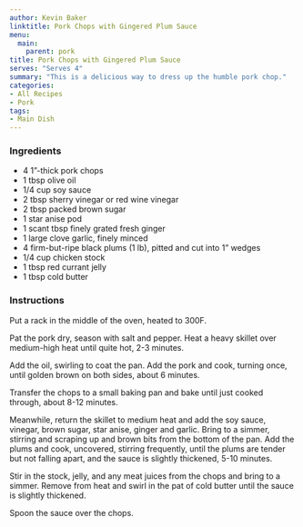 ```yaml
---
author: Kevin Baker
linktitle: Pork Chops with Gingered Plum Sauce
menu:
  main:
    parent: pork
title: Pork Chops with Gingered Plum Sauce
serves: "Serves 4"
summary: "This is a delicious way to dress up the humble pork chop."
categories:
- All Recipes
- Pork
tags: 
- Main Dish
---
```

### Ingredients

<div class="ingredient-list">

* 4 1”-thick pork chops 
* 1 tbsp olive oil
* 1/4 cup soy sauce
* 2 tbsp sherry vinegar or red wine vinegar
* 2 tbsp packed brown sugar
* 1 star anise pod
* 1 scant tbsp finely grated fresh ginger
* 1 large clove garlic, finely minced
* 4 firm-but-ripe black plums (1 lb), pitted and cut into 1” wedges
* 1/4 cup chicken stock
* 1 tbsp red currant jelly
* 1 tbsp cold butter

</div>

### Instructions
Put a rack in the middle of the oven, heated to 300F.   

Pat the pork dry, season with salt and pepper. Heat a heavy skillet over medium-high heat until quite hot, 2-3 minutes. 

Add the oil, swirling to coat the pan. Add the pork and cook, turning once, until golden brown on both sides, about 6 minutes. 

Transfer the chops to a small baking pan and bake until just cooked through, about 8-12 minutes. 

Meanwhile, return the skillet to medium heat and add the soy sauce, vinegar, brown sugar, star anise, ginger and garlic.  Bring to a simmer, stirring and scraping up and brown bits from the bottom of the pan.  Add the plums and cook, uncovered, stirring frequently, until the plums are tender but not falling apart, and the sauce is slightly thickened, 5-10 minutes. 

Stir in the stock, jelly, and any meat juices from the chops and bring to a simmer. Remove from heat and swirl in the pat of cold butter until the sauce is slightly thickened.  

Spoon the sauce over the chops. 